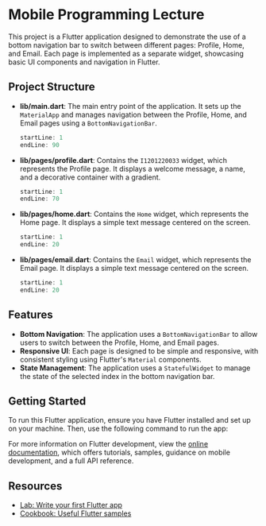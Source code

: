# Mobile Programming Lecture

This project is a Flutter application designed to demonstrate the use of a bottom navigation bar to switch between different pages: Profile, Home, and Email. Each page is implemented as a separate widget, showcasing basic UI components and navigation in Flutter.

## Project Structure

- **lib/main.dart**: The main entry point of the application. It sets up the `MaterialApp` and manages navigation between the Profile, Home, and Email pages using a `BottomNavigationBar`.
  ```dart:lib/main.dart
  startLine: 1
  endLine: 90
  ```

- **lib/pages/profile.dart**: Contains the `I1201220033` widget, which represents the Profile page. It displays a welcome message, a name, and a decorative container with a gradient.
  ```dart:lib/pages/profile.dart
  startLine: 1
  endLine: 70
  ```

- **lib/pages/home.dart**: Contains the `Home` widget, which represents the Home page. It displays a simple text message centered on the screen.
  ```dart:lib/pages/home.dart
  startLine: 1
  endLine: 20
  ```

- **lib/pages/email.dart**: Contains the `Email` widget, which represents the Email page. It displays a simple text message centered on the screen.
  ```dart:lib/pages/email.dart
  startLine: 1
  endLine: 20
  ```

## Features

- **Bottom Navigation**: The application uses a `BottomNavigationBar` to allow users to switch between the Profile, Home, and Email pages.
- **Responsive UI**: Each page is designed to be simple and responsive, with consistent styling using Flutter's `Material` components.
- **State Management**: The application uses a `StatefulWidget` to manage the state of the selected index in the bottom navigation bar.

## Getting Started

To run this Flutter application, ensure you have Flutter installed and set up on your machine. Then, use the following command to run the app:


For more information on Flutter development, view the [online documentation](https://docs.flutter.dev/), which offers tutorials, samples, guidance on mobile development, and a full API reference.

## Resources

- [Lab: Write your first Flutter app](https://docs.flutter.dev/get-started/codelab)
- [Cookbook: Useful Flutter samples](https://docs.flutter.dev/cookbook)